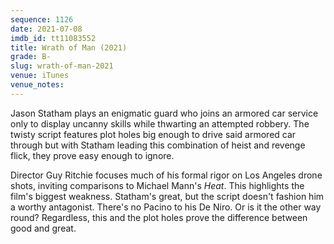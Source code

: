 ```yaml
---
sequence: 1126
date: 2021-07-08
imdb_id: tt11083552
title: Wrath of Man (2021)
grade: B-
slug: wrath-of-man-2021
venue: iTunes
venue_notes:
---
```


Jason Statham plays an enigmatic guard who joins an armored car service only to display uncanny skills while thwarting an attempted robbery. The twisty script features plot holes big enough to drive said armored car through but with Statham leading this combination of heist and revenge flick, they prove easy enough to ignore.

<!-- end -->

Director Guy Ritchie focuses much of his formal rigor on Los Angeles drone shots, inviting comparisons to Michael Mann's <span data-imdb-id="tt0113277">_Heat_</span>. This highlights the film's biggest weakness. Statham's great, but the script doesn't fashion him a worthy antagonist. There's no Pacino to his De Niro. Or is it the other way round? Regardless, this and the plot holes prove the difference between good and great.
